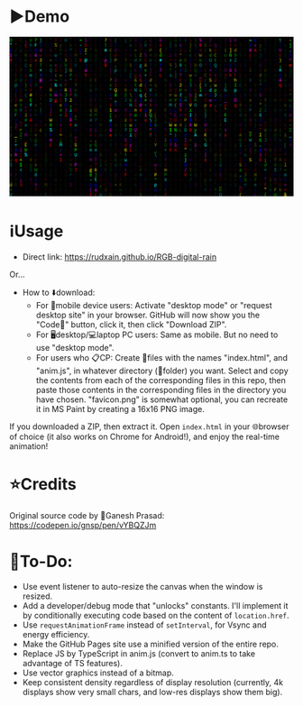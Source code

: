 # ▶️Demo
![](RGB%20Matrix%20demo.png)

# ℹUsage
* Direct link: https://rudxain.github.io/RGB-digital-rain

Or...
* How to ⬇️download:
  + For 📱mobile device users: Activate "desktop mode" or "request desktop site" in your browser. GitHub will now show you the "Code🔽" button, click it, then click "Download ZIP".
  + For 🖥desktop/💻laptop PC users: Same as mobile. But no need to use "desktop mode".
  + For users who 📋CP: Create 📄files with the names "index.html", and "anim.js", in whatever directory (📂folder) you want. Select and copy the contents from each of the corresponding files in this repo, then paste those contents in the corresponding files in the directory you have chosen. "favicon.png" is somewhat optional, you can recreate it in MS Paint by creating a 16x16 PNG image.

If you downloaded a ZIP, then extract it. Open `index.html` in your 🌐browser of choice (it also works on Chrome for Android!), and enjoy the real-time animation!

# ⭐Credits
Original source code by 👤Ganesh Prasad: https://codepen.io/gnsp/pen/vYBQZJm

# 📝To-Do:
* Use event listener to auto-resize the canvas when the window is resized.
* Add a developer/debug mode that "unlocks" constants. I'll implement it by conditionally executing code based on the content of `location.href`.
* Use `requestAnimationFrame` instead of `setInterval`, for Vsync and energy efficiency.
* Make the GitHub Pages site use a minified version of the entire repo.
* Replace JS by TypeScript in anim.js (convert to anim.ts to take advantage of TS features).
* Use vector graphics instead of a bitmap.
* Keep consistent density regardless of display resolution (currently, 4k displays show very small chars, and low-res displays show them big).
